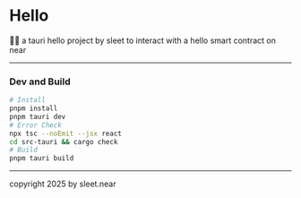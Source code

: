 # Hello
🧜‍♂️ a tauri hello project by sleet to interact with a hello smart contract on near


---

### Dev and Build

```sh
# Install
pnpm install
pnpm tauri dev
# Error Check
npx tsc --noEmit --jsx react
cd src-tauri && cargo check
# Build
pnpm tauri build
```



---


copyright 2025 by sleet.near
